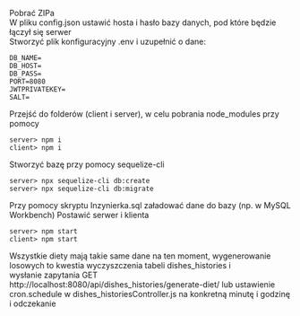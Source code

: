 Pobrać ZIPa  
W pliku config.json ustawić hosta i hasło bazy danych, pod które będzie łączył się serwer  
Stworzyć plik konfiguracyjny .env i uzupełnić o dane:
```
DB_NAME=
DB_HOST=
DB_PASS=
PORT=8080
JWTPRIVATEKEY=
SALT=
```
Przejść do folderów (client i server), w celu pobrania node_modules przy pomocy  
```
server> npm i
client> npm i
```  
Stworzyć bazę przy pomocy sequelize-cli
```
server> npx sequelize-cli db:create
server> npx sequelize-cli db:migrate
```
Przy pomocy skryptu Inzynierka.sql załadować dane do bazy (np. w MySQL Workbench)
Postawić serwer i klienta
```
server> npm start
client> npm start
```

Wszystkie diety mają takie same dane na ten moment, wygenerowanie losowych to kwestia wyczyszczenia tabeli dishes_histories i  
wysłanie zapytania GET http://localhost:8080/api/dishes_histories/generate-diet/ lub ustawienie  
cron.schedule w dishes_historiesController.js na konkretną minutę i godzinę i odczekanie
